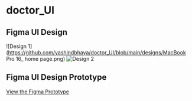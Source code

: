 # doctor_UI

## Figma UI Design

![Design 1](https://github.com/yashindbhaya/doctor_UI/blob/main/designs/MacBook Pro 16_ home page.png)
![Design 2](https://github.com/yashindbhaya/yashindibhagya/blob/main/designs/design2.png)

## Figma UI Design Prototype

[View the Figma Prototype](https://www.figma.com/proto/YourProjectID)

